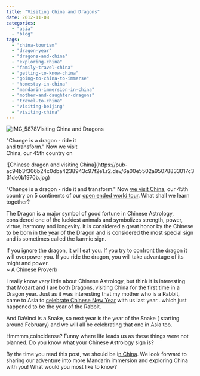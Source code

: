 ```yaml
---
title: "Visiting China and Dragons"
date: 2012-11-08
categories: 
  - "asia"
  - "blog"
tags: 
  - "china-tourism"
  - "dragon-year"
  - "dragons-and-china"
  - "exploring-china"
  - "family-travel-china"
  - "getting-to-know-china"
  - "going-to-china-to-immerse"
  - "homestay-in-china"
  - "mandarin-immersion-in-china"
  - "mother-and-daughter-dragons"
  - "travel-to-china"
  - "visiting-beijing"
  - "visiting-china"
---
```


![IMG_5878](https://pub-ac94b3f306b24c0dba4238943c97f2e1.r2.dev/6a00e5502a95078833017d3d4c7e79970c.jpg)Visiting China and Dragons  
  
"Change is a dragon - ride it  
and transform." Now we visit  
China, our 45th country on

<!--more--> ![Chinese dragon and visiting China](https://pub-ac94b3f306b24c0dba4238943c97f2e1.r2.dev/6a00e5502a95078833017c331de0b1970b.jpg)  
  
  
"Change is a dragon - ride it and transform." Now [we visit China](http://www.chinatravel20.com/2012/11/04/the-soultravelers3-coming-to-beijing/ "visit to China"), our 45th country on 5 continents of our [open ended world tour](https://pub-ac94b3f306b24c0dba4238943c97f2e1.r2.dev/2012/01/amazing-family-world-tour.html "open ended world tour"). What shall we learn together?  
  
The Dragon is a major symbol of good fortune in Chinese Astrology, considered one of the luckiest animals and symbolizes strength, power, virtue, harmony and longevity. It is considered a great honor by the Chinese to be born in the year of the Dragon and is considered the most special sign and is sometimes called the karmic sign.  
  
If you ignore the dragon, it will eat you. If you try to confront the dragon it will overpower you. If you ride the dragon, you will take advantage of its might and power.  
~ A Chinese Proverb  
  
I really know very little about Chinese Astrology, but think it is interesting that Mozart and I are both Dragons, visiting China for the first time in a Dragon year. Just as it was interesting that my mother who is a Rabbit, came to Asia to [celebrate Chinese New Year](https://pub-ac94b3f306b24c0dba4238943c97f2e1.r2.dev/2011/02/20-stunning-photos-chinese-new-year-georgetown-penang.html "celebrating chinese new year") with us last year...which just happened to be the year of the Rabbit.  
  
And DaVinci is a Snake, so next year is the year of the Snake ( starting around February) and we will all be celebrating that one in Asia too.  
  
Hmmmm,coincidense? Funny where life leads us as these things were not planned. Do you know what your Chinese Astrology sign is?  
  
By the time you read this post, we should be i[n China](http://www.chinatravel20.com/c/tours/ "china tours"). We look forward to sharing our adventure into more Mandarin immersion and exploring China with you! What would you most like to know?
